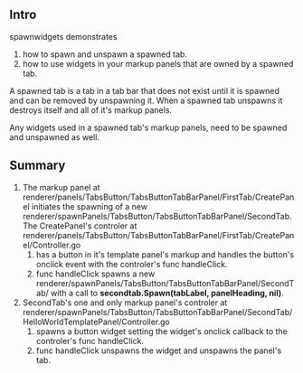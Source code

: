 ## Intro

spawnwidgets demonstrates

   1. how to spawn and unspawn a spawned tab.
   1. how to use widgets in your markup panels that are owned by a spawned tab.

A spawned tab is a tab in a tab bar that does not exist until it is spawned and can be removed by unspawning it. When a spawned tab unspawns it destroys itself and all of it's markup panels.

Any widgets used in a spawned tab's markup panels, need to be spawned and unspawned as well.

## Summary

1. The markup panel at renderer/panels/TabsButton/TabsButtonTabBarPanel/FirstTab/CreatePanel initiates the spawning of a new renderer/spawnPanels/TabsButton/TabsButtonTabBarPanel/SecondTab. The CreatePanel's controler at renderer/panels/TabsButton/TabsButtonTabBarPanel/FirstTab/CreatePanel/Controller.go
   1. has a button in it's template panel's markup and handles the button's onclick event with the controler's func handleClick.
   1. func handleClick spawns a new renderer/spawnPanels/TabsButton/TabsButtonTabBarPanel/SecondTab/ with a call to **secondtab.Spawn(tabLabel, panelHeading, nil)**.
1. SecondTab's one and only markup panel's controler at renderer/spawnPanels/TabsButton/TabsButtonTabBarPanel/SecondTab/HelloWorldTemplatePanel/Controller.go
   1. spawns a button widget setting the widget's onclick callback to the controler's func handleClick.
   1. func handleClick unspawns the widget and unspawns the panel's tab.
